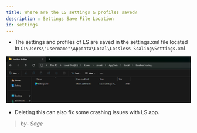 ```yaml
---
title: Where are the LS settings & profiles saved?
description : Settings Save File Location
id: settings
---
```

- The settings and profiles of LS are saved in the settings.xml file located in 
`C:\Users\"Username"\Appdata\Local\Lossless Scaling\Settings.xml`


![alt-text](assets/settings.png)


- Deleting this can also fix some crashing issues with LS app.

> *by- Sage*